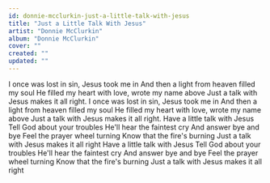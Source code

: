 ```yaml
---
id: donnie-mcclurkin-just-a-little-talk-with-jesus
title: "Just a Little Talk With Jesus"
artist: "Donnie McClurkin"
album: "Donnie McClurkin"
cover: ""
created: ""
updated: ""
---
```


I once was lost in sin, Jesus took me in And then a light from heaven filled my soul He filled my heart with love, wrote my name above Just a talk with Jesus makes it all right.
I once was lost in sin, Jesus took me in And then a light from heaven filled my soul He filled my heart with love, wrote my name above Just a talk with Jesus makes it all right.
Have a little talk with Jesus Tell God about your troubles He'll hear the faintest cry And answer bye and bye Feel the prayer wheel turning Know that the fire's burning Just a talk with Jesus makes it all right
Have a little talk with Jesus Tell God about your troubles He'll hear the faintest cry And answer bye and bye Feel the prayer wheel turning Know that the fire's burning Just a talk with Jesus makes it all right